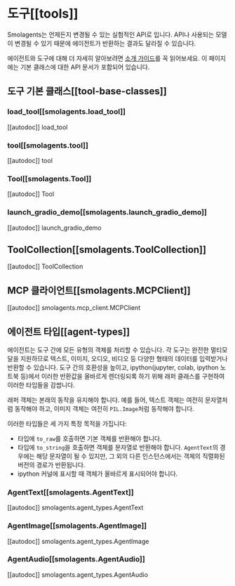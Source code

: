 # 도구[[tools]]

<Tip warning={true}>

Smolagents는 언제든지 변경될 수 있는 실험적인 API로 입니다. API나 사용되는 모델이 변경될 수 있기 때문에 에이전트가 반환하는 결과도 달라질 수 있습니다.

</Tip>

에이전트와 도구에 대해 더 자세히 알아보려면 [소개 가이드](../index)를 꼭 읽어보세요. 이 페이지에는 기본 클래스에 대한 API 문서가 포함되어 있습니다.

## 도구 기본 클래스[[tool-base-classes]]

### load_tool[[smolagents.load_tool]]

[[autodoc]] load_tool

### tool[[smolagents.tool]]

[[autodoc]] tool

### Tool[[smolagents.Tool]]

[[autodoc]] Tool

### launch_gradio_demo[[smolagents.launch_gradio_demo]]

[[autodoc]] launch_gradio_demo

## ToolCollection[[smolagents.ToolCollection]]

[[autodoc]] ToolCollection

## MCP 클라이언트[[smolagents.MCPClient]]

[[autodoc]] smolagents.mcp_client.MCPClient

## 에이전트 타입[[agent-types]]

에이전트는 도구 간에 모든 유형의 객체를 처리할 수 있습니다. 각 도구는 완전한 멀티모달을 지원하므로 텍스트, 이미지, 오디오, 비디오 등 다양한 형태의 데이터를 입력받거나 반환할 수 있습니다. 도구 간의 호환성을 높이고, ipython(jupyter, colab, ipython 노트북 등)에서 이러한 반환값을 올바르게 렌더링되록 하기 위해 래퍼 클래스를 구현하여 이러한 타입들을 감쌉니다.

래퍼 객체는 본래의 동작을 유지해야 합니다. 예를 들어, 텍스트 객체는 여전히 문자열처럼 동작해야 하고, 이미지 객체는 여전히 `PIL.Image`처럼 동작해야 합니다.

이러한 타입들은 세 가지 특정 목적을 가집니다:

- 타입에 `to_raw`를 호출하면 기본 객체를 반환해야 합니다.
- 타입에 `to_string`을 호출하면 객체를 문자열로 반환해야 합니다. `AgentText`의 경우에는 해당 문자열이 될 수 있지만, 그 외의 다른 인스턴스에서는 객체의 직렬화된 버전의 경로가 반환됩니다.
- ipython 커널에 표시할 때 객체가 올바르게 표시되어야 합니다.

### AgentText[[smolagents.AgentText]]

[[autodoc]] smolagents.agent_types.AgentText

### AgentImage[[smolagents.AgentImage]]

[[autodoc]] smolagents.agent_types.AgentImage

### AgentAudio[[smolagents.AgentAudio]]

[[autodoc]] smolagents.agent_types.AgentAudio